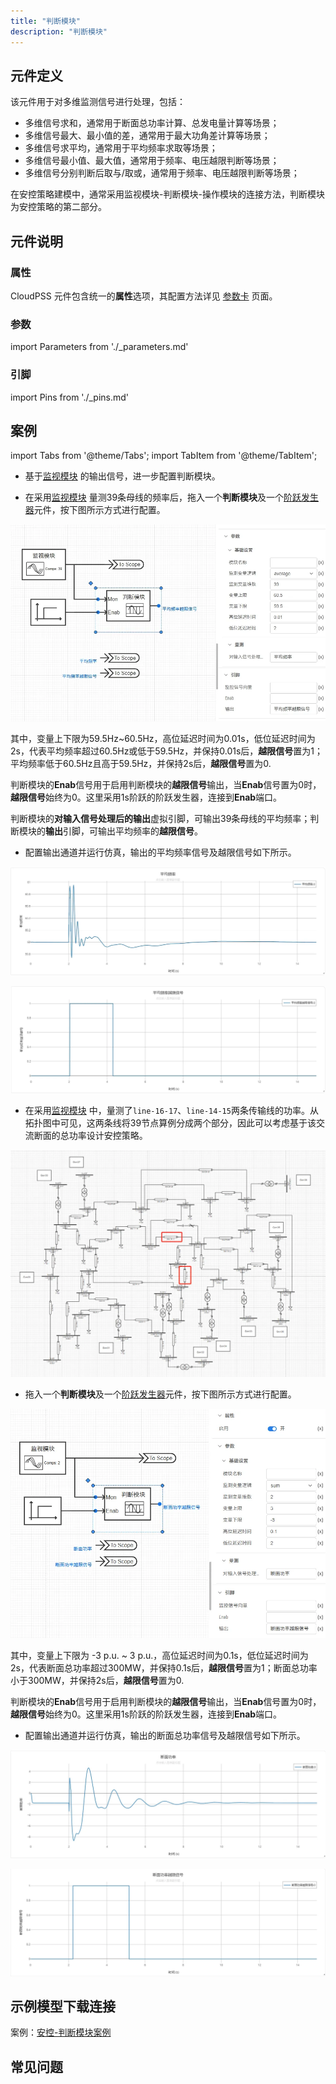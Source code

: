 ```yaml
---
title: "判断模块"
description: "判断模块"
---
```


## 元件定义
该元件用于对多维监测信号进行处理，包括：
- 多维信号求和，通常用于断面总功率计算、总发电量计算等场景；
- 多维信号最大、最小值的差，通常用于最大功角差计算等场景；
- 多维信号求平均，通常用于平均频率求取等场景；
- 多维信号最小值、最大值，通常用于频率、电压越限判断等场景；
- 多维信号分别判断后取与/取或，通常用于频率、电压越限判断等场景；

在安控策略建模中，通常采用监视模块-判断模块-操作模块的连接方法，判断模块为安控策略的第二部分。

## 元件说明

### 属性

CloudPSS 元件包含统一的**属性**选项，其配置方法详见 [参数卡](docs/documents/software/10-xstudio/20-simstudio/40-workbench/20-function-zone/30-design-tab/30-param-panel/index.md) 页面。

### 参数

import Parameters from './_parameters.md'

<Parameters/>

### 引脚

import Pins from './_pins.md'

<Pins/>

## 案例

import Tabs from '@theme/Tabs';
import TabItem from '@theme/TabItem';

- 基于[监视模块](docs/documents/software/20-emtlab/110-component-library/60-security-control-module/20-Security-Control-Monitor/index.md) 的输出信号，进一步配置判断模块。

<Tabs>
<TabItem value="case1" label="全网平均母线频率">

- 在采用[监视模块](docs/documents/software/20-emtlab/110-component-library/60-security-control-module/20-Security-Control-Monitor/index.md) 量测39条母线的频率后，拖入一个**判断模块**及一个[阶跃发生器](docs/documents/software/20-emtlab/110-component-library/10-basic/20-control/80-control-signal-generators/80-_newStepGen/index.md)元件，按下图所示方式进行配置。

![平均母线频率的判断模块配置](./bus-frequency-judge-comp.png)

其中，变量上下限为59.5Hz~60.5Hz，高位延迟时间为0.01s，低位延迟时间为2s，代表平均频率超过60.5Hz或低于59.5Hz，并保持0.01s后，**越限信号**置为1；平均频率低于60.5Hz且高于59.5Hz，并保持2s后，**越限信号**置为0.

判断模块的**Enab**信号用于启用判断模块的**越限信号**输出，当**Enab**信号置为0时，**越限信号**始终为0。这里采用1s阶跃的阶跃发生器，连接到**Enab**端口。

判断模块的**对输入信号处理后的输出**虚拟引脚，可输出39条母线的平均频率；判断模块的**输出**引脚，可输出平均频率的**越限信号**。

- 配置输出通道并运行仿真，输出的平均频率信号及越限信号如下所示。
  
![平均母线频率](./bus-frequency-judge-results-1.png)

![母线频率越限信号](./bus-frequency-judge-results-2.png)

</TabItem>

<TabItem value="case2" label="断面总功率">

- 在采用[监视模块](docs/documents/software/20-emtlab/110-component-library/60-security-control-module/20-Security-Control-Monitor/index.md) 中，量测了``line-16-17``、``line-14-15``两条传输线的功率。从拓扑图中可见，这两条线将39节点算例分成两个部分，因此可以考虑基于该交流断面的总功率设计安控策略。

![IEEE39节点拓扑](ieee-39.png)

- 拖入一个**判断模块**及一个[阶跃发生器](docs/documents/software/20-emtlab/110-component-library/10-basic/20-control/80-control-signal-generators/80-_newStepGen/index.md)元件，按下图所示方式进行配置。

![断面总功率的判断模块配置](transmission-line-judge-comp.png)

其中，变量上下限为 -3 p.u. ~ 3 p.u.，高位延迟时间为0.1s，低位延迟时间为2s，代表断面总功率超过300MW，并保持0.1s后，**越限信号**置为1；断面总功率小于300MW，并保持2s后，**越限信号**置为0.

判断模块的**Enab**信号用于启用判断模块的**越限信号**输出，当**Enab**信号置为0时，**越限信号**始终为0。这里采用1s阶跃的阶跃发生器，连接到**Enab**端口。

- 配置输出通道并运行仿真，输出的断面总功率信号及越限信号如下所示。
  

![断面总功率](./transmission-line-judge-results-1.png)

![断面功率越限信号](./transmission-line-judge-results-2.png)

</TabItem>

</Tabs>

## 示例模型下载连接

案例：[安控-判断模块案例](./10机39节点标准测试系统-scdoc.cmdl)

## 常见问题

